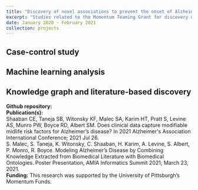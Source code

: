 ```yaml
---
title: "Discovery of novel associations to prevent the onset of Alzheimer's disease using electronic health records."
excerpt: "Studies related to the Momentum Teaming Grant for discovery of novel risk factors related to late-onset Alzheimer's disease. <br/><img src='/images/projects/AD_project2.png'>"
date: January 2020 - February 2021
collection: projects
---
```


## Case-control study

## Machine learning analysis

## Knowledge graph and literature-based discovery

**Github repository:** 
<br/>**Publication(s):**
<br/>Shaaban CE, Taneja SB, Witonsky KF, Malec SA, Karim HT, Pratt S, Levine AS, Munro PW, Boyce RD, Albert SM. Does clinical data capture modifiable midlife risk factors for Alzheimer’s disease? In 2021 Alzheimer's Association International Conference; 2021 Jul 26.
<br/>S. Malec, S. Taneja, K. Witonsky, C. Shaaban, H. Karim, A. Levine, S. Albert, P. Monro, R. Boyce. Modeling Alzheimer’s Disease by Combining Knowledge Extracted from Biomedical Literature with Biomedical Ontologies. Poster Presentation, AMIA Informatics Summit 2021; March 23, 2021.
<br/>**Funding:** This research was supported by the University of Pittsburgh’s Momentum Funds.